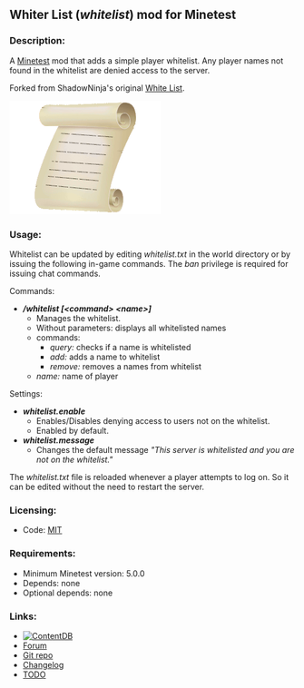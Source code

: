 ## Whiter List (*whitelist*) mod for Minetest

### Description:

A [Minetest][] mod that adds a simple player whitelist. Any player names not found in the whitelist are denied access to the server.

Forked from ShadowNinja's original [White List][].

![icon](icon.png)

### Usage:

Whitelist can be updated by editing *whitelist.txt* in the world directory or by issuing the following in-game commands. The *ban* privilege is required for issuing chat commands.

Commands:
- ***/whitelist [&lt;command&gt; &lt;name&gt;]***
	- Manages the whitelist.
	- Without parameters: displays all whitelisted names
	- commands:
		- *query:* checks if a name is whitelisted
		- *add:* adds a name to whitelist
		- *remove:* removes a names from whitelist
	- *name:* name of player

Settings:
- ***whitelist.enable***
	- Enables/Disables denying access to users not on the whitelist.
	- Enabled by default.
- ***whitelist.message***
	- Changes the default message *"This server is whitelisted and you are not on the whitelist."*

The *whitelist.txt* file is reloaded whenever a player attempts to log on. So it can be edited without the need to restart the server.

### Licensing:

- Code: [MIT](LICENSE.txt)

### Requirements:

- Minimum Minetest version: 5.0.0
- Depends: none
- Optional depends: none

### Links:

- [![ContentDB](https://content.minetest.net/packages/AntumDeluge/whitelist/shields/title/)](https://content.minetest.net/packages/AntumDeluge/whitelist/)
- [Forum](https://forum.minetest.net/viewtopic.php?t=18325)
- [Git repo](https://github.com/AntumMT/mod-whitelist)
- [Changelog](changelog.txt)
- [TODO](TODO.txt)


[Minetest]: http://www.minetest.net/
[White List]: https://forum.minetest.net/viewtopic.php?t=8434
